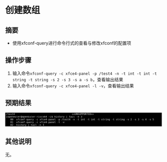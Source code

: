 # 创建数组

## 摘要

- 使用xfconf-query进行命令行式的查看与修改xfconf的配置项

## 操作步骤

1. 输入命令```xfconf-query -c xfce4-panel -p /test4 -n -t int -t int -t string -t string -s 2 -s 3 -s a -s b```，查看输出结果
2. 输入命令```xfconf-query -c xfce4-panel -l -v```，查看输出结果

## 预期结果

![](./img/Screenshot_20221208_230935.png)

## 其他说明

无。
